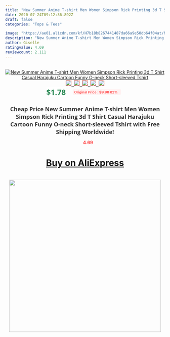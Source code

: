 ```yaml
---
title: "New Summer Anime T-shirt Men Women Simpson Rick Printing 3d T Shirt Casual Harajuku Cartoon Funny O-neck Short-sleeved Tshirt"
date: 2020-07-24T09:12:36.892Z
draft: false
categories: "Tops & Tees"

image: "https://ae01.alicdn.com/kf/H7b18b8267441487da66a9e50db64f04at/New-Summer-Anime-T-shirt-Men-Women-Simpson-Rick-Printing-3d-T-Shirt-Casual-Harajuku-Cartoon.jpg"
description: "New Summer Anime T-shirt Men Women Simpson Rick Printing 3d T Shirt Casual Harajuku Cartoon Funny O-neck Short-sleeved Tshirt"
author: Giselle
ratingvalue: 4.69
reviewcount: 2.111
---
```

<br>
<div style="text-align: center;">
<a href="https://s.click.aliexpress.com/e/_A1wkQ1" target="_blank" rel="nofollow noopener noreferrer"><img alt="New Summer Anime T-shirt Men Women Simpson Rick Printing 3d T Shirt Casual Harajuku Cartoon Funny O-neck Short-sleeved Tshirt" class="magnifier-image" src="https://ae01.alicdn.com/kf/H7b18b8267441487da66a9e50db64f04at/New-Summer-Anime-T-shirt-Men-Women-Simpson-Rick-Printing-3d-T-Shirt-Casual-Harajuku-Cartoon.jpg_640x640.jpg">
<br>
<img style="border:1px solid salmon" src="https://ae01.alicdn.com/kf/H7b18b8267441487da66a9e50db64f04at/New-Summer-Anime-T-shirt-Men-Women-Simpson-Rick-Printing-3d-T-Shirt-Casual-Harajuku-Cartoon.jpg_120x120.jpg">&nbsp;&nbsp;<img style="border:1px solid salmon" src="https://ae01.alicdn.com/kf/H4432d47c702b4c2b853c094b00451eef8/New-Summer-Anime-T-shirt-Men-Women-Simpson-Rick-Printing-3d-T-Shirt-Casual-Harajuku-Cartoon.jpg_120x120.jpg">&nbsp;&nbsp;<img style="border:1px solid salmon" src="https://ae01.alicdn.com/kf/H1f956d90365e41fd8e94953fff94f359b/New-Summer-Anime-T-shirt-Men-Women-Simpson-Rick-Printing-3d-T-Shirt-Casual-Harajuku-Cartoon.jpg_120x120.jpg">&nbsp;&nbsp;<img style="border:1px solid salmon" src="https://ae01.alicdn.com/kf/H5894725514c34cdcb0d146c3b64aa575m/New-Summer-Anime-T-shirt-Men-Women-Simpson-Rick-Printing-3d-T-Shirt-Casual-Harajuku-Cartoon.jpg_120x120.jpg">&nbsp;&nbsp;<img style="border:1px solid salmon" src="https://ae01.alicdn.com/kf/H70fe8b7b31be483eb110f3784ed116e5e/New-Summer-Anime-T-shirt-Men-Women-Simpson-Rick-Printing-3d-T-Shirt-Casual-Harajuku-Cartoon.jpg_120x120.jpg"></a></div><br0>
<div style="text-align: center;"><span style="background-color: white; border: 0px; box-sizing: border-box; color: seagreen; display: inline-block; font-family: &quot;open sans&quot; , &quot;arial&quot; , &quot;helvetica&quot; , sans-serif , &quot;heiti&quot;; font-size: 24px; font-stretch: inherit; font-weight: 700; line-height: inherit; margin: 0px 10px 0px 0px; padding: 0px; vertical-align: middle;">$1.78 </span>
<span style="background: rgb(255 , 241 , 241); border-radius: 3px; border: 0px; box-sizing: border-box; color: #ff4747; display: inline-block; font-family: inherit; font-size: 12px; font-stretch: inherit; font-style: inherit; font-variant: inherit; font-weight: 600; line-height: inherit; margin: 0px; padding: 2px 5px; transform: scale(0.9); vertical-align: middle;">Original Price : <b style="text-decoration: line-through;">$9.90 </b> 82%&nbsp;&nbsp;</span></div>
<h1 style="color: #333333; display: inline-block; font-family: &quot;open sans&quot; , &quot;arial&quot; , &quot;helvetica&quot; , sans-serif , &quot;heiti&quot;; font-size: 18px; font-stretch: inherit; font-weight: 700; text-align: center;">Cheap Price New Summer Anime T-shirt Men Women Simpson Rick Printing 3d T Shirt Casual Harajuku Cartoon Funny O-neck Short-sleeved Tshirt with Free Shipping Worldwide!</h1>
<div style="color: #ff4747; text-align: center;">
<img src="https://4.bp.blogspot.com/-M0ZcTcb-5uY/XleCXlxnR4I/AAAAAAAAAEc/OrjgMkXV1oMQFaCRZj5HQwOCBcu3w1FegCPcBGAYYCw/s1600/star.png" style="height: 15px;">&nbsp;<b>4.69</b></div>
<div class="button_cont" align="center"><a class="buynow_a" href="https://s.click.aliexpress.com/e/_A1wkQ1" target="_blank" rel="nofollow noopener noreferrer"><H1>Buy on AliExpress</H1></a></div><br>
<div class="separator" style="clear: both; text-align: center;">
<img src="https://lh3.googleusercontent.com/-pTy5HemUv9M/XlePHvY0dAI/AAAAAAAAAE4/0nX5iRUoIWY8eMW9Dpxeirr157OZliDIgCLcBGAsYHQ/s1600/badge.gif" width="480">
</div>
